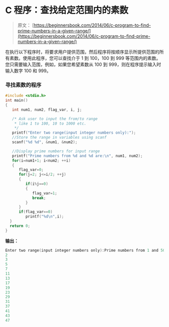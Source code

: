 # C 程序：查找给定范围内的素数

> 原文： [https://beginnersbook.com/2014/06/c-program-to-find-prime-numbers-in-a-given-range/](https://beginnersbook.com/2014/06/c-program-to-find-prime-numbers-in-a-given-range/)

在执行以下程序时，将要求用户提供范围，然后程序将按顺序显示所提供范围的所有素数。使用此程序，您可以查找介于 1 到 100，100 到 999 等范围内的素数。您只需要输入范围，例如，如果您希望素数从 100 到 999，则在程序提示输入时输入数字 100 和 999。

### 寻找素数的程序

```c
#include <stdio.h>
int main()
{
   int num1, num2, flag_var, i, j;

   /* Ask user to input the from/to range
    * like 1 to 100, 10 to 1000 etc.
    */
   printf("Enter two range(input integer numbers only):");
   //Store the range in variables using scanf
   scanf("%d %d", &num1, &num2);

   //Display prime numbers for input range
   printf("Prime numbers from %d and %d are:\n", num1, num2);
   for(i=num1+1; i<num2; ++i)
   {
      flag_var=0;
      for(j=2; j<=i/2; ++j)
      {
         if(i%j==0)
         {
            flag_var=1;
            break;
         }
      }
      if(flag_var==0)
         printf("%d\n",i);
  }
  return 0;
}
```

**输出：**

```c
Enter two range(input integer numbers only):Prime numbers from 1 and 50 are: 1 50
2
3
5
7
11
13
17
19
23
29
31
37
41
43
47
```
